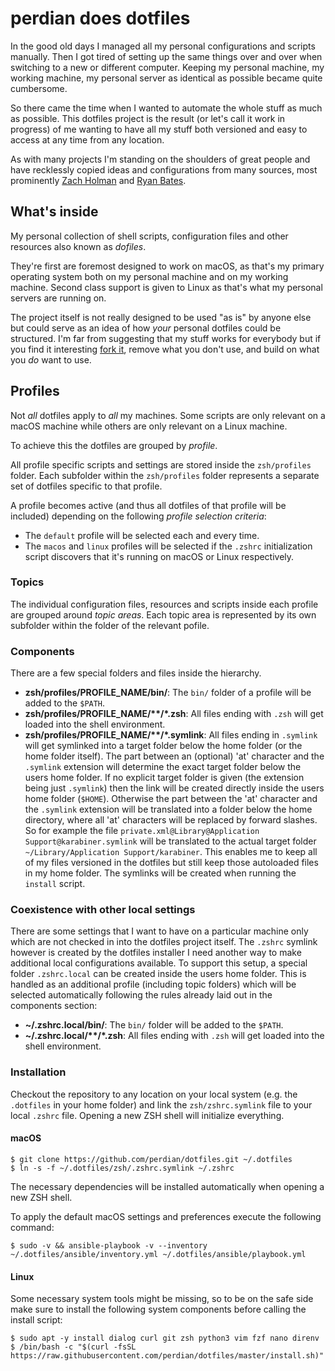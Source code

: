 # perdian does dotfiles

In the good old days I managed all my personal configurations and scripts manually.
Then I got tired of setting up the same things over and over when switching to a new or different computer.
Keeping my personal machine, my working machine, my personal server as identical as possible became quite cumbersome.

So there came the time when I wanted to automate the whole stuff as much as possible.
This dotfiles project is the result (or let's call it work in progress) of me wanting to have all my stuff both versioned and easy to access at any time from any location.

As with many projects I'm standing on the shoulders of great people and have recklessly copied ideas and configurations from many sources, most prominently [Zach Holman](https://github.com/holman/dotfiles) and [Ryan Bates](https://github.com/ryanb/dotfiles).

## What's inside

My personal collection of shell scripts, configuration files and other resources also known as *dofiles*.

They're first are foremost designed to work on macOS, as that's my primary operating system both on my personal machine and on my working machine. Second class support is given to Linux as that's what my personal servers are running on.

The project itself is not really designed to be used "as is" by anyone else but could serve as an idea of how *your* personal dotfiles could be structured. I'm far from suggesting that my stuff works for everybody but if you find it interesting [fork it](https://github.com/perdian/dotfiles/fork), remove what you don't use, and build on what you *do* want to use.

## Profiles

Not *all* dotfiles apply to *all* my machines.
Some scripts are only relevant on a macOS machine while others are only relevant on a Linux machine.

To achieve this the dotfiles are grouped by *profile*.

All profile specific scripts and settings are stored inside the `zsh/profiles` folder. Each subfolder within the `zsh/profiles` folder represents a separate set of dotfiles specific to that profile.

A profile becomes active (and thus all dotfiles of that profile will be included) depending on the following *profile selection criteria*:

- The `default` profile will be selected each and every time.
- The `macos` and `linux` profiles will be selected if the `.zshrc` initialization script discovers that it's running on macOS or Linux respectively.

### Topics

The individual configuration files, resources and scripts inside each profile are grouped around *topic areas*.
Each topic area is represented by its own subfolder within the folder of the relevant pofile.

### Components

There are a few special folders and files inside the hierarchy.

- **zsh/profiles/PROFILE_NAME/bin/**: The `bin/` folder of a profile will be added to the `$PATH`.
- **zsh/profiles/PROFILE_NAME/\*\*/\*.zsh**: All files ending with `.zsh` will get loaded into the shell environment.
- **zsh/profiles/PROFILE_NAME/\*\*/\*.symlink**: All files ending in `.symlink` will get symlinked into a target folder below the home folder (or the home folder itself). The part between an (optional) 'at' character and the `.symlink` extension will determine the exact target folder below the users home folder. If no explicit target folder is given (the extension being just `.symlink`) then the link will be created directly inside the users home folder (`$HOME`). Otherwise the part between the 'at' character and the `.symlink` extension will be translated into a folder below the home directory, where all 'at' characters will be replaced by forward slashes. So for example the file `private.xml@Library@Application Support@karabiner.symlink` will be translated to the actual target folder `~/Library/Application Support/karabiner`. This enables me to keep all of my files versioned in the dotfiles but still keep those autoloaded files in my home folder. The symlinks will be created when running the `install` script.

### Coexistence with other local settings

There are some settings that I want to have on a particular machine only which are not checked in into the dotfiles project itself.
The `.zshrc` symlink however is created by the dotfiles installer I need another way to make additional local configurations available.
To support this setup, a special folder `.zshrc.local` can be created inside the users home folder.
This is handled as an additional profile (including topic folders) which will be selected automatically following the rules already laid out in the components section:

- **~/.zshrc.local/bin/**: The `bin/` folder will be added to the `$PATH`.
- **~/.zshrc.local/\*\*/\*.zsh**: All files ending with `.zsh` will get loaded into the shell environment.

### Installation

Checkout the repository to any location on your local system (e.g. the `.dotfiles` in your home folder) and link the `zsh/zshrc.symlink` file to your local `.zshrc` file. Opening a new ZSH shell will initialize everything.

#### macOS

```shell
$ git clone https://github.com/perdian/dotfiles.git ~/.dotfiles
$ ln -s -f ~/.dotfiles/zsh/.zshrc.symlink ~/.zshrc
```

The necessary dependencies will be installed automatically when opening a new ZSH shell.

To apply the default macOS settings and preferences execute the following command:

```shell
$ sudo -v && ansible-playbook -v --inventory ~/.dotfiles/ansible/inventory.yml ~/.dotfiles/ansible/playbook.yml
```

#### Linux

Some necessary system tools might be missing, so to be on the safe side make sure to install the following system components before calling the install script:

```shell
$ sudo apt -y install dialog curl git zsh python3 vim fzf nano direnv
$ /bin/bash -c "$(curl -fsSL https://raw.githubusercontent.com/perdian/dotfiles/master/install.sh)"
```
